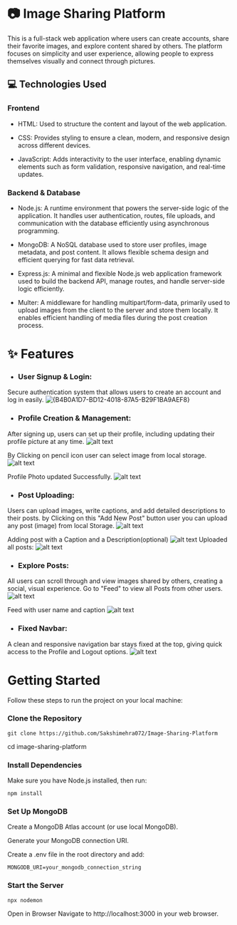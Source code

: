 # 📷 Image Sharing Platform
This is a full-stack web application where users can create accounts, share their favorite images, and explore content shared by others. The platform focuses on simplicity and user experience, allowing people to express themselves visually and connect through pictures.
## 💻 Technologies Used 
### Frontend

- HTML: Used to structure the content and layout of the web application.

- CSS: Provides styling to ensure a clean, modern, and responsive design across different devices.

- JavaScript: Adds interactivity to the user interface, enabling dynamic elements such as form validation, responsive navigation, and real-time updates.

### Backend & Database
- Node.js: A runtime environment that powers the server-side logic of the application. It handles user authentication, routes, file uploads, and communication with the database efficiently using asynchronous programming.

- MongoDB: A NoSQL database used to store user profiles, image metadata, and post content. It allows flexible schema design and efficient querying for fast data retrieval.

- Express.js: A minimal and flexible Node.js web application framework used to build the backend API, manage routes, and handle server-side logic efficiently.

- Multer: A middleware for handling multipart/form-data, primarily used to upload images from the client to the server and store them locally. It enables efficient handling of media files during the post creation process.

# ✨ Features
- ### User Signup & Login: 
Secure authentication system that allows users to create an account and log in easily.
![{B4B0A1D7-BD12-4018-87A5-B29F1BA9AEF8}](https://github.com/user-attachments/assets/601ecaa1-25be-4ca0-a62d-cfee23cfbf50)

- ### Profile Creation & Management: 
After signing up, users can set up their profile, including updating their profile picture at any time.
![alt text]({F94AE4A0-185D-4767-B714-2B4F1B16066A}.png)

By Clicking on pencil icon user can select image from local storage. 
![alt text]({DB2D8CAB-1689-4C29-A0AA-706455004E48}.png)

Profile Photo updated Successfully.
![alt text]({B58F4A06-5405-4CEE-B521-FDFA88654D5F}.png)

- ### Post Uploading: 
Users can upload images, write captions, and add detailed descriptions to their posts.
by Clicking on this "Add New Post" button user you can upload any post (image) from local Storage.
![alt text]({F952B962-9252-4512-84BA-1824508D8074}.png)

Adding post with a Caption and a Description(optional)
![alt text]({1DBBAEFA-2D4D-4890-A1A7-D8CF8E86633E}.png)
Uploaded all posts: 
![alt text]({FA1D3590-B777-4B94-ACAE-7BC76CEE1B5C}.png)

- ### Explore Posts: 
All users can scroll through and view images shared by others, creating a social, visual experience.
Go to "Feed" to view all Posts from other users.
![alt text]({7F0F1187-04AB-4BB4-8716-4233DB46F664}.png)

Feed with user name and caption
![alt text]({FFF6C27D-A1E0-405D-8F17-CB0B5C929E14}.png)

- ### Fixed Navbar: 
A clean and responsive navigation bar stays fixed at the top, giving quick access to the Profile and Logout options.
![alt text]({5694F7F4-1077-4DE8-B9B5-65A51F312BE4}.png)

# Getting Started
Follow these steps to run the project on your local machine:

### Clone the Repository
```
git clone https://github.com/Sakshimehra072/Image-Sharing-Platform
```
cd image-sharing-platform

### Install Dependencies
Make sure you have Node.js installed, then run:

```
npm install
```
### Set Up MongoDB

Create a MongoDB Atlas account (or use local MongoDB).

Generate your MongoDB connection URI.

Create a .env file in the root directory and add:

```
MONGODB_URI=your_mongodb_connection_string
```
### Start the Server
```
npx nodemon
```
Open in Browser
Navigate to http://localhost:3000 in your web browser.

